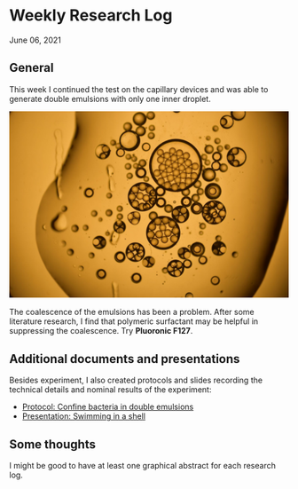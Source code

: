 # Weekly Research Log
June 06, 2021
## General
This week I continued the test on the capillary devices and was able to generate double emulsions with only one inner droplet.

![](../images/double-emulsion.jpg)

The coalescence of the emulsions has been a problem. After some literature research, I find that polymeric surfactant may be helpful in suppressing the coalescence. Try **Pluoronic F127**.

## Additional documents and presentations

Besides experiment, I also created protocols and slides recording the technical details and nominal results of the experiment:

- [Protocol: Confine bacteria in double emulsions](https://docs.google.com/document/d/1UOxjGpDh6cotA7vAR51dsHiK3muqcpI-qbGxLSzu5Q4/edit?usp=sharing)
- [Presentation: Swimming in a shell](https://docs.google.com/presentation/d/15nU2zUmWcXfWN29txzPc57vlT_2B_fvtoHZbog1kU4U/edit?usp=sharing)

## Some thoughts

I might be good to have at least one graphical abstract for each research log. 
